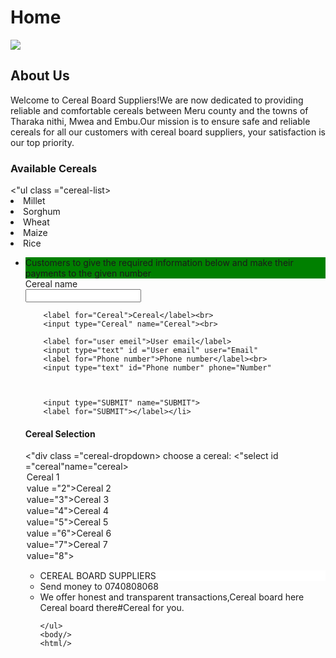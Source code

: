 <!DOCTYPE html>
<html>
<head>
	<meta charset="utf-8">
	<meta name="viewport" content="width=device-width, initial-scale=1">
	<title>Cereal Board Suppliers </title>
</head>
<body>
</body>
<h1>Home</h1>
<img src="puri.jpg">
	<h2>About Us</h2>
	Welcome to Cereal Board Suppliers!We are now dedicated to providing 
	reliable and comfortable cereals between Meru county and the towns of Tharaka nithi, Mwea and Embu.Our mission is to ensure safe and reliable cereals for all our customers with cereal board suppliers, your satisfaction is our top priority.
	<h3>Available Cereals</h3>
	<"ul class ="cereal-list>
	<li>Millet</li>
	<li>Sorghum</li>
	<li>Wheat</li>
	<li>Maize</li>
	<li>Rice</li>
<ul/>
	<div/>
	<div/>
	<div/>
	<li style="background-color:green;">Customers to give the required information below and make their payments to the given number</li>
<form>
		<label for="Cereal name">Cereal name</label><br>
		<input type="text" id ="Cerealname" name="Cereal"><br>

		<label for="Cereal">Cereal</label><br>
		<input type="Cereal" name="Cereal"><br>

		<label for="user emeil">User email</label>
		<input type="text" id ="User email" user="Email"
		<label for="Phone number">Phone number</label><br>
		<input type="text" id="Phone number" phone="Number"



		<input type="SUBMIT" name="SUBMIT">
		<label for="SUBMIT"></label></li>
</form>
<h4>Cereal Selection</h4>
<"div class ="cereal-dropdown>
	<label for ="seats">choose a cereal:</label>
	<"select id ="cereal"name="cereal>
		<option value ="1">Cereal 1</option>
		<option> value ="2">Cereal 2</option>
		<option> value="3">Cereal 3</option>
		<option> value="4">Cereal 4</option>
		<option>value="5">Cereal 5</option>
		<option> value ="6">Cereal 6</option>
		<option>value="7">Cereal 7</option>
		<option>value="8"></option>
<ul>
		<li style="background-color: white;">CEREAL BOARD SUPPLIERS</li>
		<li> Send money to 0740808068 </li>
		<li>We offer honest and transparent transactions,Cereal board here Cereal board there#Cereal for you.</li>

	</ul>
	<body/>
	<html/>
    
